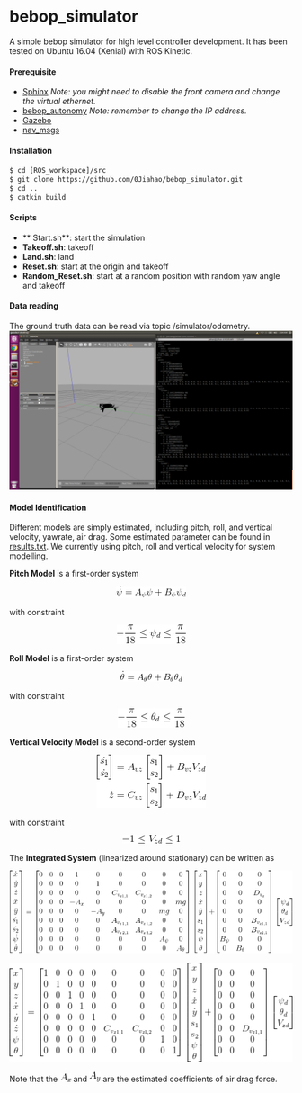 # bebop_simulator
A simple bebop simulator for high level controller development. It has been tested on Ubuntu 16.04 (Xenial) with ROS Kinetic.
#### Prerequisite
- [Sphinx](https://developer.parrot.com/docs/sphinx/whatissphinx.html) *Note: you might need to disable the front camera and change the virtual ethernet.*
- [bebop_autonomy](https://bebop-autonomy.readthedocs.io/en/latest/) *Note: remember to change the IP address.*
- [Gazebo](http://gazebosim.org/)
- [nav_msgs](http://wiki.ros.org/nav_msgs)

#### Installation
```
$ cd [ROS_workspace]/src
$ git clone https://github.com/0Jiahao/bebop_simulator.git
$ cd ..
$ catkin build
```

#### Scripts
- ** Start.sh**: start the simulation
- **Takeoff.sh**: takeoff
- **Land.sh**: land
- **Reset.sh**: start at the origin and takeoff
- **Random_Reset.sh**: start at a random position with random yaw angle and takeoff

#### Data reading
The ground truth data can be read via topic /simulator/odometry.
<img src="img/example.png" alt="fig1">

#### Model Identification

Different models are simply estimated, including pitch, roll, and vertical velocity, yawrate, air drag. Some estimated parameter can be found in [results.txt](https://github.com/0Jiahao/bebop_simulator/blob/master/bebop_identification/identification_result/results.txt). We currently using pitch, roll and vertical velocity for system modelling.

**Pitch Model** is a first-order system
<p align="center">
  <img src="img/pitch_model.png">
</p>

with constraint
<p align="center">
  <img src="img/pitch_constraint.png">
</p>

**Roll Model** is a first-order system
<p align="center">
  <img src="img/roll_model.png">
</p>

with constraint
<p align="center">
  <img src="img/roll_constraint.png">
</p>

**Vertical Velocity Model** is a second-order system
<p align="center">
  <img src="img/vz_model.png">
</p>

with constraint
<p align="center">
  <img src="img/vz_constraint.png">
</p>

The **Integrated System** (linearized around stationary) can be written as
<p align="center">
  <img src="img/state_equation.png">
</p>
<p align="center">
  <img src="img/output_equation.png">
</p>

Note that the <img src="img/airdrag_x.png"> and <img src="img/airdrag_y.png"> are the estimated coefficients of air drag force.